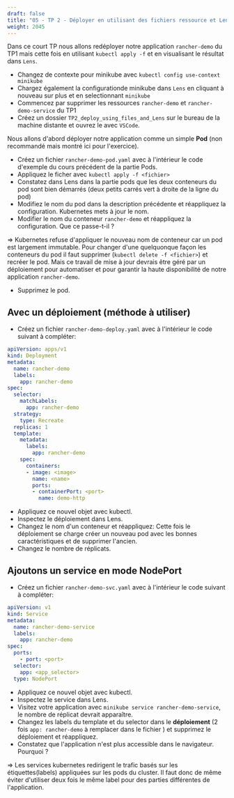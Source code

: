 ```yaml
---
draft: false
title: "05 - TP 2 - Déployer en utilisant des fichiers ressource et Lens"
weight: 2045
---
```


Dans ce court TP nous allons redéployer notre application `rancher-demo` du TP1 mais cette fois en utilisant `kubectl apply -f` et en visualisant le résultat dans `Lens`.

- Changez de contexte pour minikube avec `kubectl config use-context minikube`
- Chargez également la configurationde minikube dans `Lens` en cliquant à nouveau sur plus et en selectionnant `minikube`
- Commencez par supprimer les ressources `rancher-demo` et `rancher-demo-service` du TP1
- Créez un dossier `TP2_deploy_using_files_and_Lens` sur le bureau de la machine distante et ouvrez le avec `VSCode`.

Nous allons d'abord déployer notre application comme un simple **Pod** (non recommandé mais montré ici pour l'exercice).

- Créez un fichier `rancher-demo-pod.yaml` avec à l'intérieur le code d'exemple du cours précédent de la partie Pods.
- Appliquez le ficher avec `kubectl apply -f <fichier>`
- Constatez dans Lens dans la partie pods que les deux conteneurs du pod sont bien démarrés (deux petits carrés vert à droite de la ligne du pod)
- Modifiez le nom du pod dans la description précédente et réappliquez la configuration. Kubernetes mets à jour le nom.
- Modifier le nom du conteneur `rancher-demo` et réappliquez la configuration. Que ce passe-t-il ?

=> Kubernetes refuse d'appliquer le nouveau nom de conteneur car un pod est largement immutable. Pour changer d'une quelquonque façon les conteneurs du pod il faut supprimer (`kubectl delete -f <fichier>`) et recréer le pod. Mais ce travail de mise à jour devrais être géré par un déploiement pour automatiser et pour garantir la haute disponibilité de notre application `rancher-demo`.

- Supprimez le pod.

## Avec un déploiement (méthode à utiliser)

- Créez un fichier `rancher-demo-deploy.yaml` avec à l'intérieur le code suivant à compléter:

```yaml
apiVersion: apps/v1
kind: Deployment
metadata:
  name: rancher-demo
  labels:
    app: rancher-demo
spec:
  selector:
    matchLabels:
      app: rancher-demo
  strategy:
    type: Recreate
  replicas: 1
  template:
    metadata:
      labels:
        app: rancher-demo
    spec:
      containers:
      - image: <image>
        name: <name>
        ports:
        - containerPort: <port>
          name: demo-http
```

- Appliquez ce nouvel objet avec kubectl.
- Inspectez le déploiement dans Lens.
- Changez le nom d'un conteneur et réappliquez: Cette fois le déploiement se charge créer un nouveau pod avec les bonnes caractéristiques et de supprimer l'ancien.
- Changez le nombre de réplicats.

## Ajoutons un service en mode NodePort

- Créez un fichier `rancher-demo-svc.yaml` avec à l'intérieur le code suivant à compléter:

```yaml
apiVersion: v1
kind: Service
metadata:
  name: rancher-demo-service
  labels:
    app: rancher-demo
spec:
  ports:
    - port: <port>
  selector:
    app: <app_selector> 
  type: NodePort
```

- Appliquez ce nouvel objet avec kubectl.
- Inspectez le service dans Lens.
- Visitez votre application avec `minikube service rancher-demo-service`, le nombre de réplicat devrait apparaître.
- Changez les labels du template et du selector dans le **déploiement** (2 fois `app: rancher-demo` à remplacer dans le fichier ) et supprimez le déploiement et réappliquez.
- Constatez que l'application n'est plus accessible dans le navigateur. Pourquoi ?

=> Les services kubernetes redirigent le trafic basés sur les étiquettes(labels) appliquées sur les pods du cluster. Il faut donc de même éviter d'utiliser deux fois le même label pour des parties différentes de l'application.
